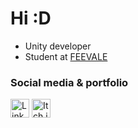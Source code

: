 # Hi :D
- Unity developer 
- Student at [FEEVALE](https://www.feevale.br/graduacao/jogos-digitais)
### Social media & portfolio 
<a href="https://www.linkedin.com/in/vcschroer/" target="_blank"><img src="https://img.shields.io/badge/LinkedIn-blue?style=flat&logo=linkedin&logoColor=white" alt="LinkedIn" height="30"></a> <a href="https://vcschroer.itch.io/" target="_blank"><img src="https://img.shields.io/badge/Itch.io-fa5c5c?style=flat&logo=itchdotio&logoColor=white" alt="Itch.io" height="30"></a>


<!--
**vcschroer/vcschroer** is a ✨ _special_ ✨ repository because its `README.md` (this file) appears on your GitHub profile.

Here are some ideas to get you started:

- 🔭 I’m currently working on ...
- 🌱 I’m currently learning ...
- 👯 I’m looking to collaborate on ...
- 🤔 I’m looking for help with ...
- 💬 Ask me about ...
- 📫 How to reach me: ...
- 😄 Pronouns: ...
- ⚡ Fun fact: ...
-->
